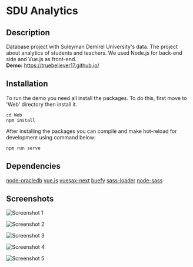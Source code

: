 # SDU Analytics

## Description
Database project with Suleyman Demirel University's data. The project about analytics of students and teachers. We used Node.js for back-end side and Vue.js as front-end.  
**Demo:** https://truebeliever17.github.io/

## Installation
To run the demo you need all install the packages. To do this, first move to 'Web' directory then install it.
```
cd Web
npm install
```
After installing the packages you can compile and make hot-reload for development using command below:
```
npm run serve
```

## Dependencies
[node-oracledb](https://github.com/oracle/node-oracledb)
[vue.js](https://github.com/vuejs/vue)
[vuesax-next](https://github.com/lusaxweb/vuesax-next)
[buefy](https://github.com/buefy/buefy)
[sass-loader](https://github.com/webpack-contrib/sass-loader)
[node-sass](https://github.com/sass/node-sass)

## Screenshots
![Screenshot 1](https://www.upload.ee/image/11589642/image_2020-04-29_16-28-19.png)

![Screenshot 2](https://www.upload.ee/image/11589658/image_2020-04-29_16-33-43.png)

![Screenshot 3](https://www.upload.ee/image/11589671/image_2020-04-29_16-35-07.png)

![Screenshot 4](https://www.upload.ee/image/11589676/image_2020-04-29_16-35-21.png)

![Screenshot 5](https://www.upload.ee/image/11589687/image_2020-04-29_16-36-42.png)
